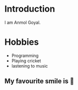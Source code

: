 # Introduction

I am Anmol Goyal.


# Hobbies
  - Programming
  - Playing cricket
  - lastening to music

## My favourite smile is :rofl:
